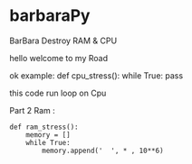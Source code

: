 # barbaraPy
BarBara Destroy RAM &amp; CPU


hello welcome to my Road

ok example:
    def cpu_stress():
        while True:
            pass

   this code run loop on Cpu


Part 2 Ram :

    def ram_stress():
        memory = []
        while True:
            memory.append('  ', * , 10**6)
            